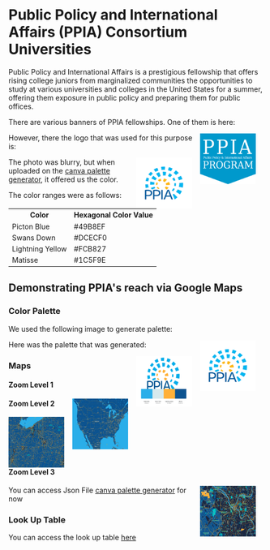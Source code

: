 <style>
table,  {
  border:2px solid black;
}
table thead, th { 
  border-top: 1px solid #000; 
  }
.center {
  display: block;
  margin-left: auto;
  margin-right: auto;
}
.float {
   float: right;
   padding-right: 16px;
}
</style>

<h1>Public Policy and International Affairs (PPIA) Consortium Universities</h1> 

Public Policy and International Affairs is a prestigious fellowship that offers rising college juniors from marginalized communities the opportunities to study at various universities and colleges in the United States for a summer, offering them exposure in public policy and preparing them for public offices. 

There are various banners of PPIA fellowships. One of them is here: 

<img class="float" src="ppia-logo.png" atl="PPIA Logo"  width="110" height="100">

However, there the logo that was used for this purpose is: 

<img class="float" src="ppia-logo-blurry.png" atl="PPIA Logo"  width="110" height="100">

The photo was blurry, but when uploaded on the [canva palette generator](https://www.canva.com/colors/color-palette-generator/), it offered us the color.

The color ranges were as follows: 

<table style="width:100%">
  <tr>
    <th>Color</th>
    <th>Hexagonal Color Value</th>
  </tr>
  <tr>
    <td>Picton Blue
    <td>#49B8EF</td>
  </tr>
  <tr>
    <td>Swans Down</td>
    <td>#DCECF0</td>
  </tr>
  <tr>
    <td>Lightning Yellow</td>
    <td>#FCB827</td>
  </tr>
  <tr>
    <td>Matisse</td>
    <td>#1C5F9E</td>
  </tr>
  </table>

  <h2>Demonstrating PPIA's reach via Google Maps</h2> 
  
  <h3>Color Palette</h3>
  
  We used the following image to generate palette:
  
  <img class="float" src="ppia-logo-blurry.png" atl="PPIA Logo"  width="110" height="100">
  
  Here was the palette that was generated: 
  
  <img class="float" src="ppia-color-palette.png" atl="PPIA Logo"  width="110" height="100">
  
  <h3>Maps</h3> 
  
  <h4>Zoom Level 1</h4> 
  
  <img class="float" src="map_zoom1.png" atl="Map at Zoom Level 1"  width="110" height="100">
  
  <h4>Zoom Level 2</h4> 
  
  <img class="float" src="map_zoom2.png" atl="Map at Zoom Level 2"  width="110" height="100">
  
  <h4>Zoom Level 3</h4> 
  
  <img class="float" src="map_zoom3.png" atl="Map at Zoom Level 3"  width="110" height="100">
  
  
  You can access Json File [canva palette generator](https://www.canva.com/colors/color-palette-generator/) for now
  
  <h3>Look Up Table</h3>
  
  You can access the look up table [here](https://docs.google.com/document/d/1U1qyDIJZoNJw-hEzClXXR6GiBxCoPC1O6fI5Ar9krYM/edit?usp=sharing/)
  
  


